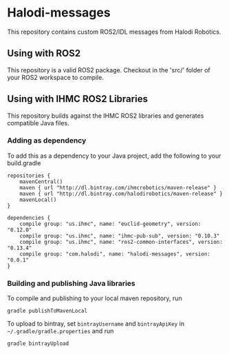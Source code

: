 # Halodi-messages

This repository contains custom ROS2/IDL messages from Halodi Robotics.

## Using with ROS2

This repository is a valid ROS2 package. Checkout in the 'src/' folder of your ROS2 workspace to compile.

## Using with IHMC ROS2 Libraries

This repository builds against the IHMC ROS2 libraries and generates compatible Java files. 


### Adding as dependency

To add this as a dependency to your Java project, add the following to your build.gradle

```
repositories {
    mavenCentral()
    maven { url "http://dl.bintray.com/ihmcrobotics/maven-release" }
    maven { url "http://dl.bintray.com/halodirobotics/maven-release" }
    mavenLocal()
}
```

```
dependencies {
    compile group: "us.ihmc", name: "euclid-geometry", version: "0.12.0"
    compile group: "us.ihmc", name: "ihmc-pub-sub", version: "0.10.3"
    compile group: "us.ihmc", name: "ros2-common-interfaces", version: "0.13.4"
    compile group: "com.halodi", name: "halodi-messages", version: "0.0.1"
}
```


### Building and publishing Java libraries

To compile and publishing to your local maven repository, run

```
gradle publishToMavenLocal
```

To upload to bintray, set `bintrayUsername` and `bintrayApiKey` in `~/.gradle/gradle.properties` and run

```
gradle bintrayUpload
```
